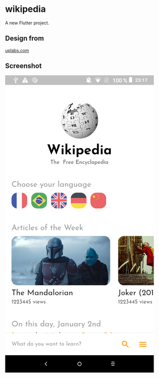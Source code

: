 # wikipedia

A new Flutter project.

## Design from
[uplabs.com](https://www.uplabs.com/posts/wikipedia-redesign-a3b92e11-748b-4341-9945-c6a19f4a787a)

## Screenshot
![screenshot](https://github.com/fabricenyonato/wikipedia/blob/master/screenshot.png)
